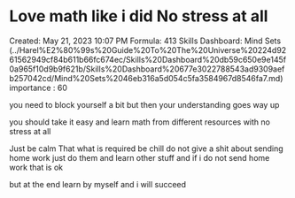 # Love math like i did No stress at all

Created: May 21, 2023 10:07 PM
Formula: 413
Skills Dashboard: Mind Sets  (../Harel%E2%80%99s%20Guide%20To%20The%20Universe%20224d9261562949cf84b611b66fc674ec/Skills%20Dashboard%20db59c650e9e145f0a965f10d9b9f621b/Skills%20Dashboard%20677e3022788543ad9309aefb257042cd/Mind%20Sets%2046eb316a5d054c5fa3584967d8546fa7.md)
importance : 60

you need to block yourself a bit but then your understanding goes way up 

you should take it easy and learn math from different resources with no stress at all 

Just be calm That what is required be chill do not give a shit about sending home work just do them and learn other stuff and if i do not send home work that is ok 

but at the end learn by myself and i will succeed